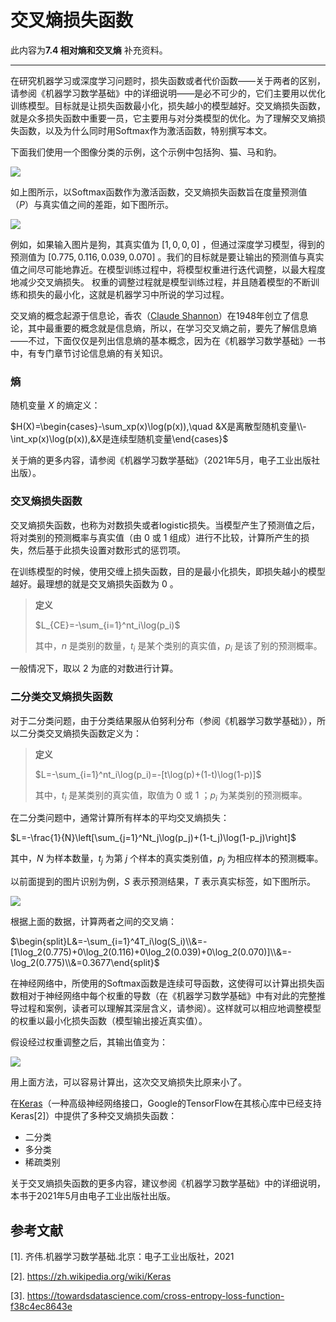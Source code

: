 # 交叉熵损失函数

此内容为**7.4 相对熵和交叉熵** 补充资料。

----

在研究机器学习或深度学习问题时，损失函数或者代价函数——关于两者的区别，请参阅《机器学习数学基础》中的详细说明——是必不可少的，它们主要用以优化训练模型。目标就是让损失函数最小化，损失越小的模型越好。交叉熵损失函数，就是众多损失函数中重要一员，它主要用与对分类模型的优化。为了理解交叉熵损失函数，以及为什么同时用Softmax作为激活函数，特别撰写本文。

下面我们使用一个图像分类的示例，这个示例中包括狗、猫、马和豹。

![](https://gitee.com/qiwsir/images/raw/master/2021-2-13/1613173338441-image1.png)

如上图所示，以Softmax函数作为激活函数，交叉熵损失函数旨在度量预测值（$P$）与真实值之间的差距，如下图所示。

![](https://gitee.com/qiwsir/images/raw/master/2021-2-13/1613173585431-image2.png)

例如，如果输入图片是狗，其真实值为 $[1,0,0,0]$ ，但通过深度学习模型，得到的预测值为 $[0.775, 0.116, 0.039, 0.070]$ 。我们的目标就是要让输出的预测值与真实值之间尽可能地靠近。在模型训练过程中，将模型权重进行迭代调整，以最大程度地减少交叉熵损失。 权重的调整过程就是模型训练过程，并且随着模型的不断训练和损失的最小化，这就是机器学习中所说的学习过程。

交叉熵的概念起源于信息论，香农（[Claude Shannon](https://en.wikipedia.org/wiki/Claude_Shannon)）在1948年创立了信息论，其中最重要的概念就是信息熵，所以，在学习交叉熵之前，要先了解信息熵——不过，下面仅仅是列出信息熵的基本概念，因为在《机器学习数学基础》一书中，有专门章节讨论信息熵的有关知识。

### 熵

随机变量 $X$ 的熵定义：

$H(X)=\begin{cases}-\sum_xp(x)\log(p(x)),\quad &X是离散型随机变量\\-\int_xp(x)\log(p(x)),&X是连续型随机变量\end{cases}$

关于熵的更多内容，请参阅《机器学习数学基础》（2021年5月，电子工业出版社出版）。

### 交叉熵损失函数

交叉熵损失函数，也称为对数损失或者logistic损失。当模型产生了预测值之后，将对类别的预测概率与真实值（由 $0$ 或 $1$ 组成）进行不比较，计算所产生的损失，然后基于此损失设置对数形式的惩罚项。

在训练模型的时候，使用交缠上损失函数，目的是最小化损失，即损失越小的模型越好。最理想的就是交叉熵损失函数为 $0$ 。

> **定义**
>
> $L_{CE}=-\sum_{i=1}^nt_i\log(p_i)$
>
> 其中，$n$ 是类别的数量，$t_i$ 是某个类别的真实值，$p_i$ 是该了别的预测概率。

一般情况下，取以 $2$ 为底的对数进行计算。

### 二分类交叉熵损失函数

对于二分类问题，由于分类结果服从伯努利分布（参阅《机器学习数学基础》），所以二分类交叉熵损失函数定义为：

> **定义**
>
> $L=-\sum_{i=1}^nt_i\log(p_i)=-[t\log(p)+(1-t)\log(1-p)]$
>
> 其中，$t_i$ 是某类别的真实值，取值为 $0$ 或 $1$ ；$p_i$ 为某类别的预测概率。

在二分类问题中，通常计算所有样本的平均交叉熵损失：

$L=-\frac{1}{N}\left[\sum_{j=1}^Nt_j\log(p_j)+(1-t_j)\log(1-p_j)\right]$

其中，$N$ 为样本数量，$t_j$ 为第 $j$ 个样本的真实类别值，$p_j$ 为相应样本的预测概率。

以前面提到的图片识别为例，$S$ 表示预测结果，$T$ 表示真实标签，如下图所示。

![](https://gitee.com/qiwsir/images/raw/master/2021-2-13/1613173585431-image2.png)

根据上面的数据，计算两者之间的交叉熵：

$\begin{split}L&=-\sum_{i=1}^4T_i\log(S_i)\\&=-[1\log_2(0.775)+0\log_2(0.116)+0\log_2(0.039)+0\log_2(0.070)]\\&=-\log_2(0.775)\\&=0.3677\end{split}$

在神经网络中，所使用的Softmax函数是连续可导函数，这使得可以计算出损失函数相对于神经网络中每个权重的导数（在《机器学习数学基础》中有对此的完整推导过程和案例，读者可以理解其深层含义，请参阅）。这样就可以相应地调整模型的权重以最小化损失函数（模型输出接近真实值）。

假设经过权重调整之后，其输出值变为：

![](https://gitee.com/qiwsir/images/raw/master/2021-2-13/1613176751441-image3.png)

用上面方法，可以容易计算出，这次交叉熵损失比原来小了。

在[Keras](https://keras.io/zh/)（一种高级神经网络接口，Google的TensorFlow在其核心库中已经支持Keras[2]）中提供了多种交叉熵损失函数：

- 二分类
- 多分类
- 稀疏类别

关于交叉熵损失函数的更多内容，建议参阅《机器学习数学基础》中的详细说明，本书于2021年5月由电子工业出版社出版。

## 参考文献

[1]. 齐伟.机器学习数学基础.北京：电子工业出版社，2021

[2]. https://zh.wikipedia.org/wiki/Keras

[3]. https://towardsdatascience.com/cross-entropy-loss-function-f38c4ec8643e